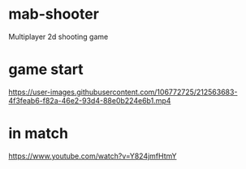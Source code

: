 # mab-shooter
Multiplayer 2d shooting game


# game start
https://user-images.githubusercontent.com/106772725/212563683-4f3feab6-f82a-46e2-93d4-88e0b224e6b1.mp4

# in match
https://www.youtube.com/watch?v=Y824jmfHtmY